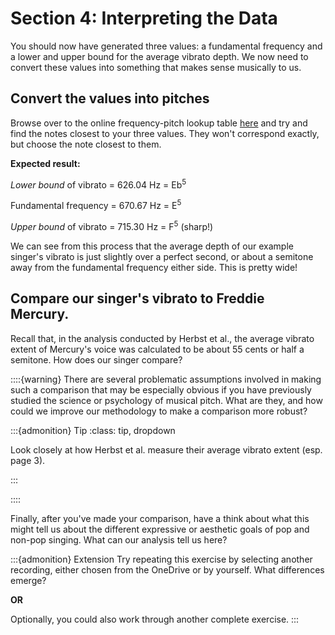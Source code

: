 # Section 4: Interpreting the Data
You should now have generated three values: a fundamental frequency and a lower and upper bound for the average vibrato depth. We now need to convert these values into something that makes sense musically to us.

## Convert the values into pitches
Browse over to the online frequency-pitch lookup table [here](https://pages.mtu.edu/~suits/notefreqs.html) and try and find the notes closest to your three values. They won't correspond exactly, but choose the note closest to them.

**Expected result:**

*Lower bound* of vibrato = 626.04 Hz = Eb<sup>5</sup>

Fundamental frequency = 670.67 Hz = E<sup>5</sup>

*Upper bound* of vibrato = 715.30 Hz = F<sup>5</sup> (sharp!)

We can see from this process that the average depth of our example singer's vibrato is just slightly over a perfect second, or about a semitone away from the fundamental frequency either side. This is pretty wide!

## Compare our singer's vibrato to Freddie Mercury.
Recall that, in the analysis conducted by Herbst et al., the average vibrato extent of Mercury's voice was calculated to be about 55 cents or half a semitone. How does our singer compare?

::::{warning}
There are several problematic assumptions involved in making such a comparison that may be especially obvious if you have previously studied the science or psychology of musical pitch. What are they, and how could we improve our methodology to make a comparison more robust?

:::{admonition} Tip
:class: tip, dropdown

Look closely at how Herbst et al. measure their average vibrato extent (esp. page 3).

:::

::::

Finally, after you've made your comparison, have a think about what this might tell us about the different expressive or aesthetic goals of pop and non-pop singing. What can our analysis tell us here? 

:::{admonition} Extension
Try repeating this exercise by selecting another recording, either chosen from the OneDrive or by yourself. What differences emerge?

**OR**

Optionally, you could also work through another complete exercise.
:::